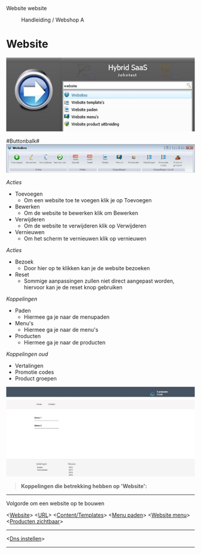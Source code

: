 <properties>
	<page>
		<title>Website</title>
		<description>Website</description>
		<context>website</context>
	</page>
	<menu>
		<position>Handleiding / Webshop</position>
		<title>Introductie</title>
		<sort>A</sort>
	</menu>
</properties>

# Website #
![](images/start-website.JPG)

#Buttonbalk#
![](images/buttonbalk.JPG)

*Acties*

- Toevoegen
	- Om een website toe te voegen klik je op Toevoegen
- Bewerken
	- Om de website te bewerken klik om Bewerken
- Verwijderen
	- Om de website te verwijderen klik op Verwijderen
- Vernieuwen
	- Om het scherm te vernieuwen klik op vernieuwen

*Acties*

- Bezoek
	- Door hier op te klikken kan je de website bezoeken
- Reset
	- Sommige aanpassingen zullen niet direct aangepast worden, hiervoor kan je de reset knop gebruiken

*Koppelingen*

- Paden
	- Hiermee ga je naar de menupaden
- Menu's
	- Hiermee ga je naar de menu's
- Producten
	- Hiermee ga je naar de producten

*Koppelingen oud*

- Vertalingen
- Promotie codes
- Product groepen

![](images/website-website.JPG)

> **Koppelingen die betrekking hebben op 'Website':**

----------
Volgorde om een website op te bouwen

<[Website](http://hybridsaas.support/pages/handleiding/modules/P-Z/website/Website)>
<[URL](http://hybridsaas.support/pages/handleiding/modules/P-Z/website/URL)>
<[Content/Templates](http://hybridsaas.support/pages/handleiding/modules/P-Z/website/content)>
<[Menu paden](http://hybridsaas.support/pages/handleiding/modules/P-Z/website/menupaden)>
<[Website menu](http://hybridsaas.support/pages/handleiding/modules/P-Z/website/Website-menu)>
<[Producten zichtbaar](http://hybridsaas.support/pages/handleiding/modules/P-Z/website/Product%20zichtbaar)>

----------
<[Dns instellen](http://hybridsaas.support/pages/handleiding/modules/P-Z/website/koppelen-domein-aan-hybridsaas)>

----------
